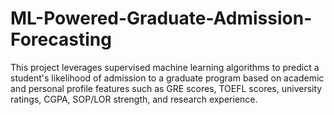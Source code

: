 # ML-Powered-Graduate-Admission-Forecasting
This project leverages supervised machine learning algorithms to predict a student's likelihood of admission to a graduate program based on academic and personal profile features such as GRE scores, TOEFL scores, university ratings, CGPA, SOP/LOR strength, and research experience.
